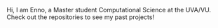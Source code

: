 Hi, I am Enno, a Master student Computational Science at the UVA/VU. Check out the repositories to see my past projects!
<!---
ennokuyt/ennokuyt is a ✨ special ✨ repository because its `README.md` (this file) appears on your GitHub profile.
You can click the Preview link to take a look at your changes.
--->
